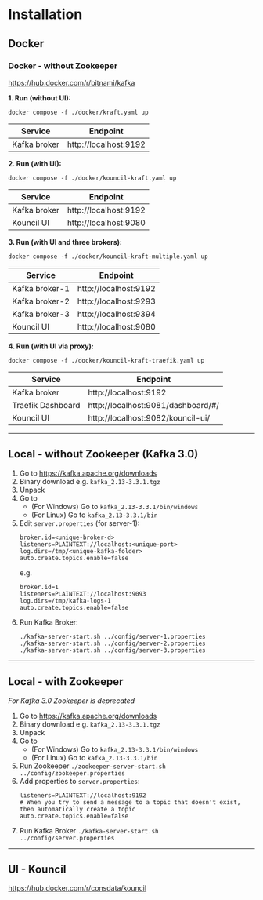 # Installation

## Docker

### Docker - without Zookeeper

https://hub.docker.com/r/bitnami/kafka

**1. Run (without UI):**

```shell
docker compose -f ./docker/kraft.yaml up
```

| Service      | Endpoint              |
|--------------|-----------------------|
| Kafka broker | http://localhost:9192 |

**2. Run (with UI):**

```shell
docker compose -f ./docker/kouncil-kraft.yaml up
```

| Service      | Endpoint              |
|--------------|-----------------------|
| Kafka broker | http://localhost:9192 |
| Kouncil UI   | http://localhost:9080 |


**3. Run (with UI and three brokers):**

```shell
docker compose -f ./docker/kouncil-kraft-multiple.yaml up
```

| Service        | Endpoint              |
|----------------|-----------------------|
| Kafka broker-1 | http://localhost:9192 |
| Kafka broker-2 | http://localhost:9293 |
| Kafka broker-3 | http://localhost:9394 |
| Kouncil UI     | http://localhost:9080 |

**4. Run (with UI via proxy):**

```shell
docker compose -f ./docker/kouncil-kraft-traefik.yaml up
```

| Service           | Endpoint                           |
|-------------------|------------------------------------|
| Kafka broker      | http://localhost:9192              |
| Traefik Dashboard | http://localhost:9081/dashboard/#/ |
| Kouncil UI        | http://localhost:9082/kouncil-ui/  |

-------------------------------------------------------------------

## Local - without Zookeeper (Kafka 3.0)

1. Go to https://kafka.apache.org/downloads
2. Binary download e.g. `kafka_2.13-3.3.1.tgz`
3. Unpack
4. Go to
    * (For Windows) Go to `kafka_2.13-3.3.1/bin/windows`
    * (For Linux) Go to `kafka_2.13-3.3.1/bin`
5. Edit `server.properties` (for server-1):
    ```
    broker.id=<unique-broker-d>
    listeners=PLAINTEXT://localhost:<unique-port>
    log.dirs=/tmp/<unique-kafka-folder>
    auto.create.topics.enable=false
   ```
   e.g.
    ```
    broker.id=1
    listeners=PLAINTEXT://localhost:9093
    log.dirs=/tmp/kafka-logs-1
    auto.create.topics.enable=false
    ```
6. Run Kafka Broker:
    ```shell
    ./kafka-server-start.sh ../config/server-1.properties
    ./kafka-server-start.sh ../config/server-2.properties
    ./kafka-server-start.sh ../config/server-3.properties
    ```

-------------------------------------------------------------------

## Local - with Zookeeper

*For Kafka 3.0 Zookeeper is deprecated*

1. Go to https://kafka.apache.org/downloads
2. Binary download e.g. `kafka_2.13-3.3.1.tgz`
3. Unpack
4. Go to
    * (For Windows) Go to `kafka_2.13-3.3.1/bin/windows`
    * (For Linux) Go to `kafka_2.13-3.3.1/bin`
5. Run Zookeeper `./zookeeper-server-start.sh ../config/zookeeper.properties`
6. Add properties to `server.properties`:
   ```properties
   listeners=PLAINTEXT://localhost:9192
   # When you try to send a message to a topic that doesn't exist, then automatically create a topic
   auto.create.topics.enable=false
   ```
7. Run Kafka Broker `./kafka-server-start.sh ../config/server.properties`

-------------------------------------------------------------------

## UI - Kouncil

https://hub.docker.com/r/consdata/kouncil